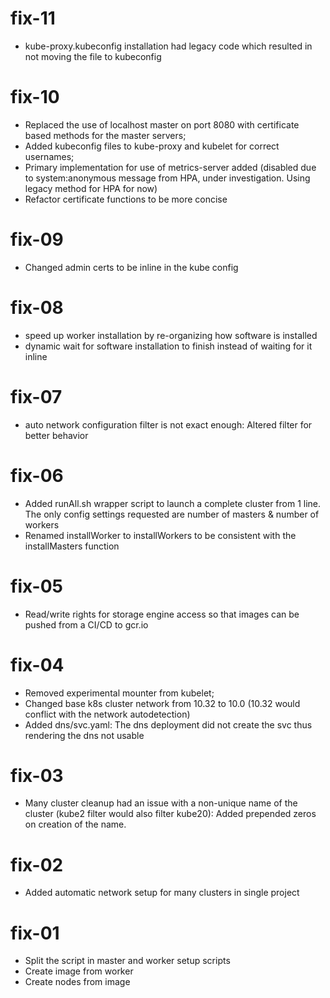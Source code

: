 # fix-11

- kube-proxy.kubeconfig installation had legacy code which resulted in not moving the file to kubeconfig

# fix-10

- Replaced the use of localhost master on port 8080 with certificate based methods for the master servers;
- Added kubeconfig files to kube-proxy and kubelet for correct usernames;
- Primary implementation for use of metrics-server added (disabled due to system:anonymous message from HPA, under investigation. Using legacy method for HPA for now)
- Refactor certificate functions to be more concise

# fix-09

- Changed admin certs to be inline in the kube config

# fix-08

- speed up worker installation by re-organizing how software is installed
- dynamic wait for software installation to finish instead of waiting for it inline

# fix-07

- auto network configuration filter is not exact enough: Altered filter for better behavior

# fix-06

- Added runAll.sh wrapper script to launch a complete cluster from 1 line. The only config settings requested are number of masters & number of workers
- Renamed installWorker to installWorkers to be consistent with the installMasters function

# fix-05

- Read/write rights for storage engine access so that images can be pushed from a CI/CD to gcr.io

# fix-04

- Removed experimental mounter from kubelet;
- Changed base k8s cluster network from 10.32 to 10.0 (10.32 would conflict with the network autodetection)
- Added dns/svc.yaml: The dns deployment did not create the svc thus rendering the dns not usable

# fix-03

- Many cluster cleanup had an issue with a non-unique name of the cluster (kube2 filter would also filter kube20): Added prepended zeros on creation of the name.

# fix-02

- Added automatic network setup for many clusters in single project

# fix-01

- Split the script in master and worker setup scripts
- Create image from worker
- Create nodes from image

